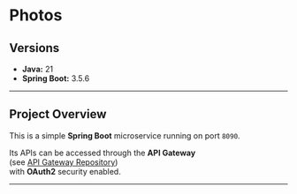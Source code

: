 # Photos

## Versions
- **Java:** 21
- **Spring Boot:** 3.5.6

---

## Project Overview
This is a simple **Spring Boot** microservice running on port `8090`.

Its APIs can be accessed through the **API Gateway**  
(see [API Gateway Repository](https://github.com/ritujane78/api_gateway))  
with **OAuth2** security enabled.

---
